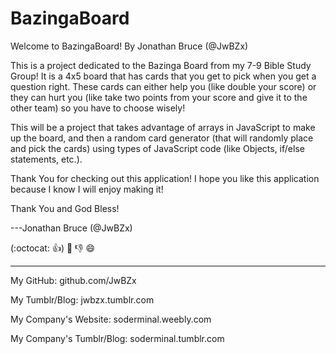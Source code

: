 # BazingaBoard
Welcome to BazingaBoard! By Jonathan Bruce (@JwBZx)

This is a project dedicated to the Bazinga Board from my 7-9 Bible Study Group!
It is a 4x5 board that has cards that you get to pick when you get a question right. These cards can either help you (like double your score) or they can hurt you (like take two points from your score and give it to the other team) so you have to choose wisely!

This will be a project that takes advantage of arrays in JavaScript to make up the board, and then a random card generator (that will randomly place and pick the cards) using types of JavaScript code (like Objects, if/else statements, etc.).

Thank You for checking out this application! I hope you like this application because I know I will enjoy making it!

Thank You and God Bless!

---Jonathan Bruce (@JwBZx)

(:octocat: :+1:) :crown: :-1: :smile:
- - - - - - - - - - -
My GitHub: github.com/JwBZx

My Tumblr/Blog: jwbzx.tumblr.com

My Company's Website: soderminal.weebly.com

My Company's Tumblr/Blog: soderminal.tumblr.com
